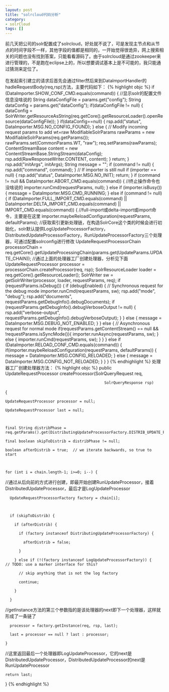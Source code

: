```yaml
---
layout: post
title: "solrcloud代码分析"
category: 
- solrCloud
tags: []
---
```







前几天把公司的solr配置成了solrcloud，好处就不说了，可是发现主节点和从节点的时间字段不一样，其他字段的值都是相同的，一开始觉得很诡异，网上搜索相关的问题也没有找到答案，只能看看源码了。由于solrcloud是通过zookeeper来进行管理的，不是跑在eclipse上的，所以想要调试基本上是不可能的，我只能通过猜测来定位了。</br></br>
在发起索引建立的请求后首先会通过filter然后来到DataImportHandler的hadleRequestBody(req,rsp)方法，主要代码如下：
{% highlight objc %}
if (DataImporter.SHOW_CONF_CMD.equals(command)) {
    //显示solr的配置文件信息没啥说的
    String dataConfigFile = params.get("config");
    String dataConfig = params.get("dataConfig");
    if(dataConfigFile != null) {
        dataConfig = SolrWriter.getResourceAsString(req.getCore().getResourceLoader().openResource(dataConfigFile));
    }
    if(dataConfig==null)  {
        rsp.add("status", DataImporter.MSG.NO_CONFIG_FOUND);
    } else {
        // Modify incoming request params to add wt=raw
        ModifiableSolrParams rawParams = new ModifiableSolrParams(req.getParams());
        rawParams.set(CommonParams.WT, "raw");
        req.setParams(rawParams);
        ContentStreamBase content = new ContentStreamBase.StringStream(dataConfig);
        rsp.add(RawResponseWriter.CONTENT, content);
    }
    return;
}
rsp.add("initArgs", initArgs);
String message = "";
if (command != null) {
    rsp.add("command", command);
}
// If importer is still null
if (importer == null) {
    rsp.add("status", DataImporter.MSG.NO_INIT);
    return;
}
if (command != null && DataImporter.ABORT_CMD.equals(command)) {
    //终止操作命令也没啥说的
    importer.runCmd(requestParams, null);
} else if (importer.isBusy()) {
    message = DataImporter.MSG.CMD_RUNNING;
} else if (command != null) {
    if (DataImporter.FULL_IMPORT_CMD.equals(command) || DataImporter.DELTA_IMPORT_CMD.equals(command) || IMPORT_CMD.equals(command)) {
        //full-import或delta-import或import命令，主要是在这里
        importer.maybeReloadConfiguration(requestParams, defaultParams);
        //获取索引更新处理链，在构造SolrCore这个类的时候会进行初始化，solr默认提供LogUpdateProcessorFactory，DistributedUpdateProcessorFactory，RunUpdateProcessorFactory三个处理器，可通过配置solrconfig进行修改
        UpdateRequestProcessorChain processorChain = req.getCore().getUpdateProcessingChain(params.get(UpdateParams.UPDATE_CHAIN));
        //通过上面的处理器工厂创建处理器，分析见下面
        UpdateRequestProcessor processor = processorChain.createProcessor(req, rsp);
        SolrResourceLoader loader = req.getCore().getResourceLoader();
        SolrWriter sw = getSolrWriter(processor, loader, requestParams, req);
        if (requestParams.isDebug()) {
            if (debugEnabled) {
                // Synchronous request for the debug mode
                importer.runCmd(requestParams, sw);
                rsp.add("mode", "debug");
                rsp.add("documents", requestParams.getDebugInfo().debugDocuments);
                if (requestParams.getDebugInfo().debugVerboseOutput != null) {
                    rsp.add("verbose-output", requestParams.getDebugInfo().debugVerboseOutput);
                }
            } else {
                message = DataImporter.MSG.DEBUG_NOT_ENABLED;
            }
        } else {
            // Asynchronous request for normal mode
            if(requestParams.getContentStream() == null && !requestParams.isSyncMode()){
                importer.runAsync(requestParams, sw);
            } else {
                importer.runCmd(requestParams, sw);
            }
        }
    } else if (DataImporter.RELOAD_CONF_CMD.equals(command)) {
        if(importer.maybeReloadConfiguration(requestParams, defaultParams)) {
            message = DataImporter.MSG.CONFIG_RELOADED;
        } else {
            message = DataImporter.MSG.CONFIG_NOT_RELOADED;
        }
    }
}
{% endhighlight %}
处理器工厂创建处理器方法：
{% highlight objc %}
public UpdateRequestProcessor createProcessor(SolrQueryRequest req,

                                                SolrQueryResponse rsp)

  {

    UpdateRequestProcessor processor = null;

    UpdateRequestProcessor last = null;

   

    final String distribPhase = req.getParams().get(DistributingUpdateProcessorFactory.DISTRIB_UPDATE_PARAM);

    final boolean skipToDistrib = distribPhase != null;

    boolean afterDistrib = true;  // we iterate backwards, so true to start



    for (int i = chain.length-1; i>=0; i--) {

//通过从后向前的方式进行创建，即最开始创建RunUpdateProcessor，接着DistributedUpdateProcessor，最后才是LogUpdateProcessor

      UpdateRequestProcessorFactory factory = chain[i];



      if (skipToDistrib) {

        if (afterDistrib) {

          if (factory instanceof DistributingUpdateProcessorFactory) {

            afterDistrib = false;

          }

        } else if (!(factory instanceof LogUpdateProcessorFactory)) {    // TODO: use a marker interface for this?

          // skip anything that is not the log factory

          continue;

        }

      }



//getInstance方法的第三个参数指的是该处理器的next即下一个处理器，这样就形成了一条链了

      processor = factory.getInstance(req, rsp, last);

      last = processor == null ? last : processor;

    }

//这里返回最后一个处理器即LogUpdateProcessor，它的next是DistributedUpdateProcessor，DistributedUpdateProcessor的next是RunUpdateProcessor

    return last;

  }
{% endhighlight %}

